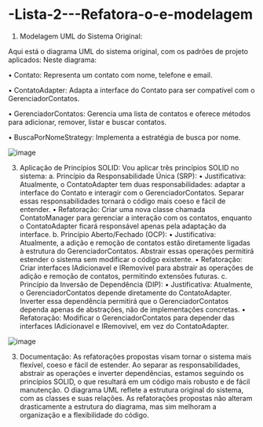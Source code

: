 # -Lista-2---Refatora-o-e-modelagem
1. Modelagem UML do Sistema Original:
   
Aqui está o diagrama UML do sistema original, com os padrões de projeto aplicados:
Neste diagrama:

•	Contato: Representa um contato com nome, telefone e email.

•	ContatoAdapter: Adapta a interface do Contato para ser compatível com o GerenciadorContatos.

•	GerenciadorContatos: Gerencia uma lista de contatos e oferece métodos para adicionar, remover, listar e buscar contatos.

•	BuscaPorNomeStrategy: Implementa a estratégia de busca por nome.

![image](https://github.com/uaielvis/-Lista-2---Refatora-o-e-modelagem/assets/86741536/60b2051b-f326-4a32-b9bc-4f1bd9ec950c)

3. Aplicação de Princípios SOLID:
Vou aplicar três princípios SOLID no sistema:
a. Princípio da Responsabilidade Única (SRP):
•	Justificativa: Atualmente, o ContatoAdapter tem duas responsabilidades: adaptar a interface do Contato e interagir com o GerenciadorContatos. Separar essas responsabilidades tornará o código mais coeso e fácil de entender.
•	Refatoração: Criar uma nova classe chamada ContatoManager para gerenciar a interação com os contatos, enquanto o ContatoAdapter ficará responsável apenas pela adaptação da interface.
b. Princípio Aberto/Fechado (OCP):
•	Justificativa: Atualmente, a adição e remoção de contatos estão diretamente ligadas à estrutura do GerenciadorContatos. Abstrair essas operações permitirá estender o sistema sem modificar o código existente.
•	Refatoração: Criar interfaces IAdicionavel e IRemovivel para abstrair as operações de adição e remoção de contatos, permitindo extensões futuras.
c. Princípio da Inversão de Dependência (DIP):
•	Justificativa: Atualmente, o GerenciadorContatos depende diretamente do ContatoAdapter. Inverter essa dependência permitirá que o GerenciadorContatos dependa apenas de abstrações, não de implementações concretas.
•	Refatoração: Modificar o GerenciadorContatos para depender das interfaces IAdicionavel e IRemovivel, em vez do ContatoAdapter.

 ![image](https://github.com/uaielvis/-Lista-2---Refatora-o-e-modelagem/assets/86741536/0489356b-d373-499f-8eaa-70be6542d09c)

3. Documentação:
As refatorações propostas visam tornar o sistema mais flexível, coeso e fácil de estender. Ao separar as responsabilidades, abstrair as operações e inverter dependências, estamos seguindo os princípios SOLID, o que resultará em um código mais robusto e de fácil manutenção.
O diagrama UML reflete a estrutura original do sistema, com as classes e suas relações. As refatorações propostas não alteram drasticamente a estrutura do diagrama, mas sim melhoram a organização e a flexibilidade do código.

